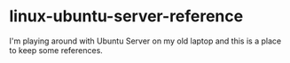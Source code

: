 # linux-ubuntu-server-reference
I'm playing around with Ubuntu Server on my old laptop and this is a place to keep some references.
